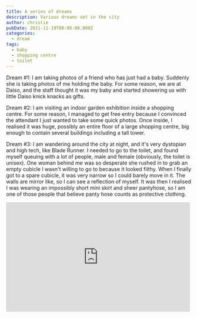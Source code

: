 ```yaml
---
title: A series of dreams
description: Various dreams set in the city
author: christie
pubDate: 2021-11-19T00:00:00.000Z
categories:
  - dream
tags:
  - baby
  - shopping centre
  - toilet
---
```


Dream #1: I am taking photos of a friend who has just had a baby. Suddenly she is taking photos of me holding the baby. For some reason, we are at Daiso, and the staff thought it was my baby and started showering us with little Daiso knick knacks as gifts.

Dream #2: I am visiting an indoor garden exhibition inside a shopping centre. For some reason, I managed to get free entry because I convinced the attendant I just wanted to take some quick photos. Once inside, I realised it was huge, possibly an entire floor of a large shopping centre, big enough to contain several buildings including a tall tower.

Dream #3: I am wandering around the city at night, and it's very dystopian and high tech, like Blade Runner. I needed to go to the toilet, and found myself queuing with a lot of people, male and female (obviously, the toilet is unisex). One woman behind me was so desperate she rushed in to grab an empty cubicle I wasn't willing to go to because it looked filthy. When I finally got to a spare cubicle, it was very narrow so I could barely move in it. The walls are mirror like, so I can see a reflection of myself. It was then I realised I was wearing an impossibly short mini skirt and sheer pantyhose, so I am one of those people that believe panty hose counts as protective clothing.

<iframe src="https://www.facebook.com/plugins/post.php?href=https%3A%2F%2Fwww.facebook.com%2Fchris1.tham%2Fposts%2Fpfbid04nDvaCZ9AsdiPcz4zy5cunv9NxReUeQ7zdpqHRUkxsAAUaKjDTLCESwycGBCpmzdl&show_text=true&width=500" width="500" height="298" style="border:none;overflow:hidden" scrolling="no" frameborder="0" allowfullscreen="true" allow="autoplay; clipboard-write; encrypted-media; picture-in-picture; web-share"></iframe>

